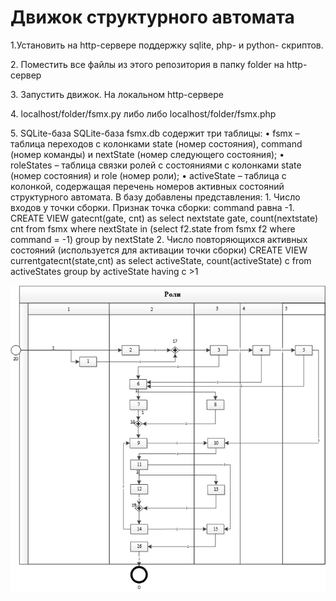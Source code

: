# Движок структурного автомата
<p>1.Установить на http-сервере поддержку sqlite, php- и python- скриптов.
<p>2. Поместить все файлы из этого репозитория в папку folder на http-сервер
<p>3. Запустить движок. На локальном  http-сервере
<p>4. localhost/folder/fsmx.py либо либо localhost/folder/fsmx.php
<p>5. SQLite-база SQLite-база fsmx.db содержит три таблицы:
•	fsmx 	– таблица переходов с колонками state (номер состояния), command (номер команды) и nextState (номер следующего состояния);
•	roleStates	– таблица связки ролей с состояниями с колонками state (номер состояния) и role (номер роли);
•	activeState	– таблица	с колонкой, содержащая перечень номеров активных состояний структурного автомата.
В базу добавлены представления:
1.	Число входов у точки сборки. Признак точка сборки: command равна -1. 
CREATE VIEW gatecnt(gate, cnt) as 
select nextstate gate, count(nextstate) cnt from fsmx  
where nextState in (select f2.state from fsmx f2 where command = -1)
group by nextState
2.	Число повторяющихся активных состояний (используется для активации точки сборки)
CREATE VIEW currentgatecnt(state,cnt) as
select activeState, count(activeState) c from activeStates group by activeState having c >1




![s](https://github.com/GrigoryevV/StructuralStateMachine/blob/main/fsmx.png)



